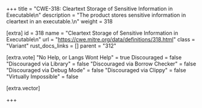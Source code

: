 +++
title = "CWE-318: Cleartext Storage of Sensitive Information in Executable\n"
description = "The product stores sensitive information in cleartext in an executable.\n"
weight = 318

[extra]
id = 318
name = "Cleartext Storage of Sensitive Information in Executable\n"
url = "https://cwe.mitre.org/data/definitions/318.html"
class = "Variant"
rust_docs_links = []
parent = "312"

[extra.vote]
"No Help, or Langs Wont Help" = true
Discouraged = false
"Discouraged via Library" = false
"Discouraged via Borrow Checker" = false
"Discouraged via Debug Mode" = false
"Discouraged via Clippy" = false
"Virtually Impossible" = false

[extra.vector]

+++